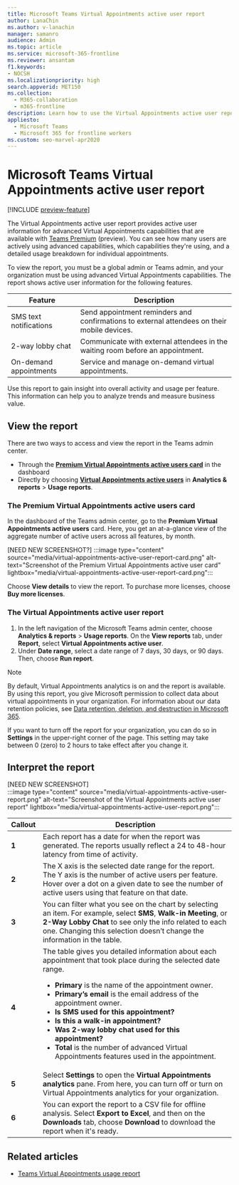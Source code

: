 ```yaml
---
title: Microsoft Teams Virtual Appointments active user report
author: LanaChin
ms.author: v-lanachin
manager: samanro
audience: Admin
ms.topic: article
ms.service: microsoft-365-frontline
ms.reviewer: ansantam
f1.keywords:
- NOCSH
ms.localizationpriority: high
search.appverid: MET150
ms.collection: 
  - M365-collaboration
  - m365-frontline
description: Learn how to use the Virtual Appointments active user report, which provides usage information for advanced Virtual Appointments capabilities that are available with Teams Premium.
appliesto: 
  - Microsoft Teams
  - Microsoft 365 for frontline workers
ms.custom: seo-marvel-apr2020
---
```

# Microsoft Teams Virtual Appointments active user report

[!INCLUDE [preview-feature](includes/preview-feature.md)]

The Virtual Appointments active user report provides active user information for advanced Virtual Appointments capabilities that are available with [Teams Premium]() (preview). You can see how many users are actively using advanced capabilities, which capabilities they're using, and a detailed usage breakdown for individual appointments.

To view the report, you must be a global admin or Teams admin, and your organization must be using advanced Virtual Appointments capabilities. The report shows active user information for the following features.

|Feature |Description  |
|---------|---------|
|SMS text notifications|Send appointment reminders and confirmations to external attendees on their mobile devices.|
|2-way lobby chat|Communicate with external attendees in the waiting room before an appointment.|
|On-demand appointments|Service and manage on-demand virtual appointments.|

Use this report to gain insight into overall activity and usage per feature. This information can help you to analyze trends and measure business value.

## View the report

There are two ways to access and view the report in the Teams admin center.

- Through the [**Premium Virtual Appointments active users card**](#the-premium-virtual-appointments-active-users-card) in the dashboard
- Directly by choosing [**Virtual Appointments active users**](#the-virtual-appointments-active-user-report) in **Analytics & reports** > **Usage reports**.

### The Premium Virtual Appointments active users card

In the dashboard of the Teams admin center, go to the **Premium Virtual Appointments active users** card. Here, you get an at-a-glance view of the aggregate number of active users across all features, by month.

[NEED NEW SCREENSHOT?]
:::image type="content" source="media/virtual-appointments-active-user-report-card.png" alt-text="Screenshot of the Premium Virtual Appointments active user card" lightbox="media/virtual-appointments-active-user-report-card.png":::

Choose **View details** to view the report. To purchase more licenses, choose **Buy more licenses**.

### The Virtual Appointments active user report

1. In the left navigation of the Microsoft Teams admin center, choose **Analytics & reports** > **Usage reports**. On the **View reports** tab, under **Report**, select **Virtual Appointments active user**.
2. Under **Date range**, select a date range of 7 days, 30 days, or 90 days. Then, choose **Run report**.

> [!NOTE]
> By default, Virtual Appointments analytics is on and the report is available. By using this report, you give Microsoft permission to collect data about virtual appointments in your organization. For information about our data retention policies, see [Data retention, deletion, and destruction in Microsoft 365](/compliance/assurance/assurance-data-retention-deletion-and-destruction-overview).
>
>If you want to turn off the report for your organization, you can do so in **Settings** in the upper-right corner of the page. This setting may take between 0 (zero) to 2 hours to take effect after you change it.

## Interpret the report

[NEED NEW SCREENSHOT]<br>
:::image type="content" source="media/virtual-appointments-active-user-report.png" alt-text="Screenshot of the Virtual Appointments active user report" lightbox="media/virtual-appointments-active-user-report.png":::

|Callout |Description  |
|--------|-------------|
|**1**   |Each report has a date for when the report was generated. The reports usually reflect a 24 to 48-hour latency from time of activity. |
|**2**   |The X axis is the selected date range for the report. The Y axis is the number of active users per feature.<br>Hover over a dot on a given date to see the number of active users using that feature on that date.|
|**3**   |You can filter what you see on the chart by selecting an item. For example, select **SMS**, **Walk-in Meeting**, or **2-Way Lobby Chat** to see only the info related to each one. Changing this selection doesn’t change the information in the table.|
|**4**   |The table gives you detailed information about each appointment that took place during the selected date range. <ul><li>**Primary** is the name of the appointment owner. </li> <li>**Primary’s email** is the email address of the appointment owner.</li> <li>**Is SMS used for this appointment?**</li><li>**Is this a walk-in appointment?**</li> <li>**Was 2-way lobby chat used for this appointment?**</li> <li>**Total** is the number of advanced Virtual Appointments features used in the appointment. </li> </ul> |
|**5**   |Select **Settings** to open the **Virtual Appointments analytics** pane. From here, you can turn off or turn on Virtual Appointments analytics for your organization.|
|**6**   |You can export the report to a CSV file for offline analysis. Select **Export to Excel**, and then on the **Downloads** tab, choose **Download** to download the report when it's ready.|

## Related articles

- [Teams Virtual Appointments usage report](virtual-appointments-usage-report.md)
